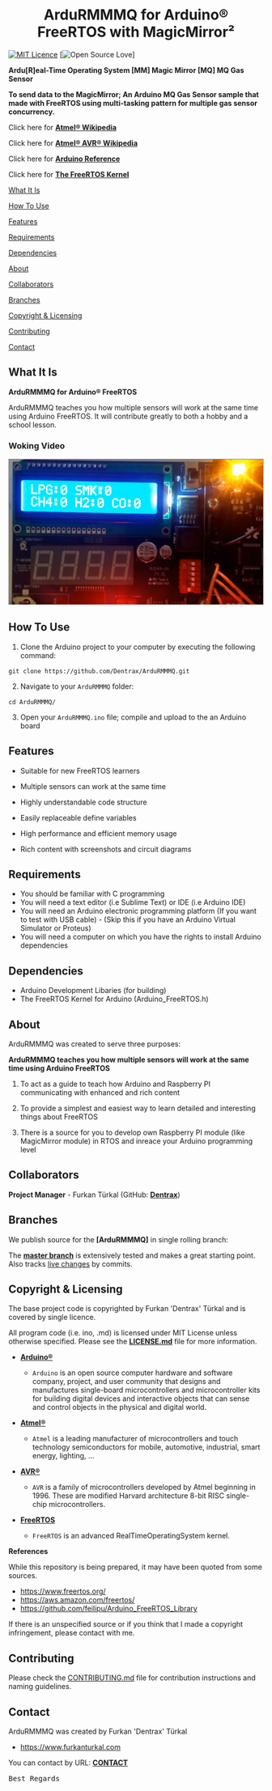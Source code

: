 <h1 align="center">ArduRMMMQ for Arduino® FreeRTOS with MagicMirror²</h1>

[![MIT Licence](https://badges.frapsoft.com/os/mit/mit.svg?v=103)](https://opensource.org/licenses/mit-license.php)
[![Open Source Love](https://badges.frapsoft.com/os/v1/open-source.png?v=103)]

**Ardu[R]eal-Time Operating System [MM] Magic Mirror [MQ] MQ Gas Sensor**

**To send data to the MagicMirror; An Arduino MQ Gas Sensor sample that made with FreeRTOS using multi-tasking pattern for multiple gas sensor concurrency.**

Click here for **[Atmel® Wikipedia](https://en.wikipedia.org/wiki/Atmel)**

Click here for **[Atmel® AVR® Wikipedia](https://en.wikipedia.org/wiki/Atmel_AVR)**

Click here for **[Arduino Reference](https://www.arduino.cc/reference/en)**

Click here for **[The FreeRTOS Kernel](https://www.freertos.org/)**

[What It Is](#what-it-is)

[How To Use](#how-to-use)

[Features](#features)

[Requirements](#requirements)

[Dependencies](#dependencies)

[About](#about)

[Collaborators](#collaborators)

[Branches](#branches) 

[Copyright & Licensing](#copyright--licensing)

[Contributing](#contributing)

[Contact](#contact)

## What It Is

**ArduRMMMQ for Arduino® FreeRTOS**

ArduRMMMQ teaches you how multiple sensors will work at the same time using Arduino FreeRTOS. It will contribute greatly to both a hobby and a school lesson.

### Woking Video

[![Working video](screenshots/thumbnail.png?raw=true "Screenshot")](https://youtu.be/XVS2n29XugQ)

## How To Use

1. Clone the Arduino project to your computer by executing the following command:
```
git clone https://github.com/Dentrax/ArduRMMMQ.git
```

2. Navigate to your `ArduRMMMQ` folder: 
```
cd ArduRMMMQ/
```

3. Open your `ArduRMMMQ.ino` file; compile and upload to the an Arduino board 

## Features

* Suitable for new FreeRTOS learners

* Multiple sensors can work at the same time

* Highly understandable code structure

* Easily replaceable define variables

* High performance and efficient memory usage

* Rich content with screenshots and circuit diagrams

## Requirements

* You should be familiar with C programming
* You will need a text editor (i.e Sublime Text) or IDE (i.e Arduino IDE)
* You will need an Arduino electronic programming platform (If you want to test with USB cable) - (Skip this if you have an Arduino Virtual Simulator or Proteus)
* You will need a computer on which you have the rights to install Arduino dependencies

## Dependencies

* Arduino Development Libaries (for building)
* The FreeRTOS Kernel for Arduino (Arduino_FreeRTOS.h)

## About

ArduRMMMQ was created to serve three purposes:

**ArduRMMMQ teaches you how multiple sensors will work at the same time using Arduino FreeRTOS**

1. To act as a guide to teach how Arduino and Raspberry PI communicating with enhanced and rich content

2. To provide a simplest and easiest way to learn detailed and interesting things about FreeRTOS

3. There is a source for you to develop own Raspberry PI module (like MagicMirror module) in RTOS and inreace your Arduino programming level

## Collaborators

**Project Manager** - Furkan Türkal (GitHub: **[Dentrax](https://github.com/dentrax)**)

## Branches

We publish source for the **[ArduRMMMQ]** in single rolling branch:

The **[master branch](https://github.com/dentrax/ArduRMMMQ/tree/master)** is extensively tested and makes a great starting point. Also tracks [live changes](https://github.com/dentrax/ArduRMMMQ/commits/master) by commits.

## Copyright & Licensing

The base project code is copyrighted by Furkan 'Dentrax' Türkal and is covered by single licence.

All program code (i.e. ino, .md) is licensed under MIT License unless otherwise specified. Please see the **[LICENSE.md](https://github.com/Dentrax/ArduRMMMQ/blob/master/LICENSE)** file for more information.

* **[Arduino®](https://www.arduino.cc)**
    - `Arduino` is an open source computer hardware and software company, project, and user community that designs and manufactures single-board microcontrollers and microcontroller kits for building digital devices and interactive objects that can sense and control objects in the physical and digital world.

* **[Atmel®](http://www.atmel.com/)**
    - `Atmel` is a leading manufacturer of microcontrollers and touch technology semiconductors for mobile, automotive, industrial, smart energy, lighting, ...

* **[AVR®](http://www.atmel.com/products/microcontrollers/avr/default.aspx)**
    - `AVR` is a family of microcontrollers developed by Atmel beginning in 1996. These are modified Harvard architecture 8-bit RISC single-chip microcontrollers.

* **[FreeRTOS](https://www.freertos.org/a00114.html)**
    - `FreeRTOS` is an advanced RealTimeOperatingSystem kernel.

**References**

While this repository is being prepared, it may have been quoted from some sources. 

- https://www.freertos.org/
- https://aws.amazon.com/freertos/
- https://github.com/feilipu/Arduino_FreeRTOS_Library

If there is an unspecified source or if you think that I made a copyright infringement, please contact with me.

## Contributing

Please check the [CONTRIBUTING.md](CONTRIBUTING.md) file for contribution instructions and naming guidelines.

## Contact

ArduRMMMQ was created by Furkan 'Dentrax' Türkal

 * <https://www.furkanturkal.com>
 
You can contact by URL:
    **[CONTACT](https://github.com/dentrax)**

<kbd>Best Regards</kbd>
